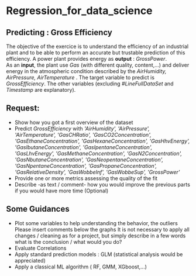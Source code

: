 # Regression_for_data_science

## Predicting : Gross Efficiency
The objective of the exercice is to understand the efficiency of an industrial plant and to be able to perform an accurate but trustable prediction of this efficiency.
A power plant provides energy as **output** : *GrossPower*.  
As an **input**, the plant use *Gas* (with different quality, content,...) and deliver energy in the atmospheric condition described by the *AirHumidity, AirPressure, AirTemperature* .
The target variable to predict  is *GrossEfficiency*.
The other variables (excluding *#LineFullDataSet* and *Timestamp* are explanatory).

## Request:
- Show how you got a first overview of the dataset
- Predict *GrossEfficiency* with 
 *'AirHumidity', 'AirPressure', 'AirTemperature',
       'GasCHRatio', 'GasCO2Concentration', 'GasEthaneConcentration',
       'GasHexaneConcentration', 'GasHhvEnergy', 'GasIbutaneConcentration',
       'GasIpentaneConcentration', 'GasLhvEnergy', 'GasMethaneConcentration',
       'GasN2Concentration', 'GasNbutaneConcentration',
       'GasNeopentaneConcentration', 'GasNpentaneConcentration',
       'GasPropaneConcentration', 'GasRelativeDensity', 'GasWobbeInf',
       'GasWobbeSup', 'GrossPower'*
 - Provide one or more metrics assessing the quality of the fit
 - Describe -as text / comment- how you would improve the previous parts if you would have more time (Optional)

## Some Guidances
- Plot some variables to help understanding the behavior, the outliers  
	Please insert comments below the graphs
	It is not necessary to apply all changes / cleaning as for a project, but simply describe in a few words what is the conclusion / what would you do?
- Evaluate Correlations
- Apply standard prediction models : GLM (statistical analysis would be appreciated)
- Apply a classical ML algorithm ( RF, GMM, XGboost,...)
